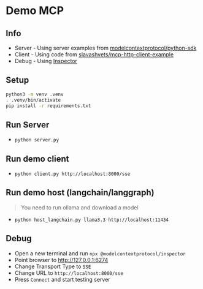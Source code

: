 # Demo MCP

## Info
- Server - Using server examples from [modelcontextprotocol/python-sdk](https://github.com/modelcontextprotocol/python-sdk)
- Client - Using code from [slavashvets/mcp-http-client-example](https://github.com/slavashvets/mcp-http-client-example/)
- Debug -  Using [Inspector](https://github.com/modelcontextprotocol/inspector)


## Setup
```bash
python3 -m venv .venv
. .venv/bin/activate
pip install -r requirements.txt
```

## Run Server
- `python server.py`


## Run demo client
- `python client.py http://localhost:8000/sse`


## Run demo host (langchain/langgraph)
> You need to run ollama and download a model
- `python host_langchain.py llama3.3 http://localhost:11434`


## Debug
- Open a new terminal and run `npx @modelcontextprotocol/inspector`
- Point browser to http://127.0.0.1:6274 
- Change Transport Type to `SSE`
- Change URL to `http://localhost:8000/sse`
- Press `Connect` and start testing server
